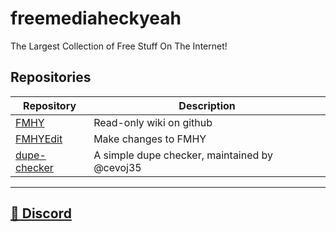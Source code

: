 # freemediaheckyeah

The Largest Collection of Free Stuff On The Internet!

## Repositories

| Repository   | Description    |
|--------------- | --------------- |
| [FMHY](https://github.com/fmhy/FMHY)   | Read-only wiki on github   |
| [FMHYEdit](https://github.com/fmhy/FMHYEdit)   | Make changes to FMHY   |
| [dupe-checker](https://github.com/fmhy/dupe-checker)   | A simple dupe checker, maintained by @cevoj35 |

****

## [💬 Discord](https://redd.it/17f8msf)
